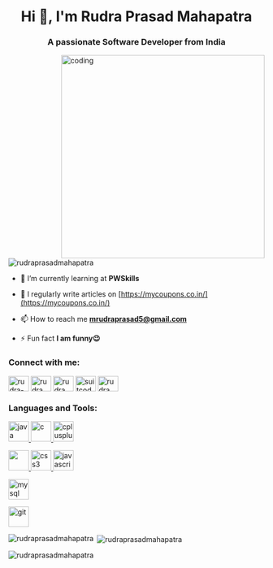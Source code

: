 <h1 align="center">Hi 👋, I'm Rudra Prasad Mahapatra</h1>
<h3 align="center">A passionate Software Developer from India</h3>

<img align="right" alt="coding" width="400" src="https://camo.githubusercontent.com/cae12fddd9d6982901d82580bdf321d81fb299141098ca1c2d4891870827bf17/68747470733a2f2f6d69726f2e6d656469756d2e636f6d2f6d61782f313336302f302a37513379765349765f7430696f4a2d5a2e676966">

<p align="left"> <img src="https://komarev.com/ghpvc/?username=rudraprasadmahapatra&label=Profile%20views&color=0e75b6&style=flat" alt="rudraprasadmahapatra" /> </p>

- 🌱 I’m currently learning at **PWSkills**

- 📝 I regularly write articles on [https://mycoupons.co.in/](https://mycoupons.co.in/)

- 📫 How to reach me **mrudraprasad5@gmail.com**

- ⚡ Fun fact  **I am funny😉**

<h3 align="left">Connect with me:</h3>
<p align="left">
<a href="https://linkedin.com/in/rudra-prasad-mahapatra" target="blank"><img align="center" src="https://img.icons8.com/?size=1x&id=13930&format=png" alt="rudra-prasad-mahapatra" height="30" width="40" /></a>
<a href="https://fb.com/rudra prasad mahapatra" target="blank"><img align="center" src="https://img.icons8.com/?size=1x&id=yGcWL8copNNQ&format=png" alt="rudra prasad mahapatra" height="30" width="40" /></a>
<a href="https://instagram.com/rudra_prasad_1" target="blank"><img align="center" src="https://img.icons8.com/?size=1x&id=ZRiAFreol5mE&format=gif" alt="rudra_prasad_1" height="30" width="40" /></a>
<a href="https://www.youtube.com/c/suitcoder" target="blank"><img align="center" src="https://img.icons8.com/?size=1x&id=9a46bTk3awwI&format=png" alt="suitcoder" height="30" width="40" /></a>
<a href="https://www.leetcode.com/rudra_prasad_" target="blank"><img align="center" src="https://img.icons8.com/?size=1x&id=wDGo581Ea5Nf&format=png" alt="rudra_prasad_" height="30" width="40" /></a>
</p>

<h3 align="left">Languages and Tools:</h3>
<p align="left">
   <a href="https://www.java.com" target="_blank" rel="noreferrer"> 
    <img src="https://img.icons8.com/?size=1x&id=GPfHz0SM85FX&format=gif" alt="java" width="40" height="40"/> </a>
  
  <a href="https://www.cprogramming.com/" target="_blank" rel="noreferrer"> 
    <img src="https://img.icons8.com/?size=1x&id=40670&format=png" alt="c" width="40" height="40"/> </a>
    
  <a href="https://www.w3schools.com/cpp/" target="_blank" rel="noreferrer"> 
    <img src="https://img.icons8.com/?size=1x&id=40669&format=png" alt="cplusplus" width="40" height="40"/> </a>
    
  <a href="https://www.w3.org/html/" target="_blank" rel="noreferrer"> <img src="https://img.icons8.com/?size=1x&id=20909&format=png" width="40" height="40"/> </a>
  <a href="https://www.w3schools.com/css/" target="_blank" rel="noreferrer"> <img src="https://img.icons8.com/?size=1x&id=21278&format=png" alt="css3" width="40" height="40"/> </a>
  <a href="https://developer.mozilla.org/en-US/docs/Web/JavaScript" target="_blank" rel="noreferrer"> 
    <img src="https://img.icons8.com/?size=1x&id=tGvHBPJaKqEd&format=gif" alt="javascript" width="40" height="40"/> </a>

  <a href="https://www.mysql.com/" target="_blank" rel="noreferrer">
      <img src="https://img.icons8.com/?size=1x&id=UFXRpPFebwa2&format=png" alt="mysql" width="40" height="40"/> </a> 
</p>
  
  <a href="https://git-scm.com/" target="_blank" rel="noreferrer">
    <img src="https://www.vectorlogo.zone/logos/git-scm/git-scm-icon.svg" alt="git" width="40" height="40"/> </a> 
<br>

    
  

<p><img align="left" src="https://github-readme-stats.vercel.app/api/top-langs?username=rudraprasadmahapatra&show_icons=true&locale=en&layout=compact" alt="rudraprasadmahapatra" /></p>

<p>&nbsp;<img align="center" src="https://github-readme-stats.vercel.app/api?username=rudraprasadmahapatra&show_icons=true&locale=en" alt="rudraprasadmahapatra" /></p>

<p><img align="center" src="https://github-readme-streak-stats.herokuapp.com/?user=rudraprasadmahapatra&" alt="rudraprasadmahapatra" /></p>
